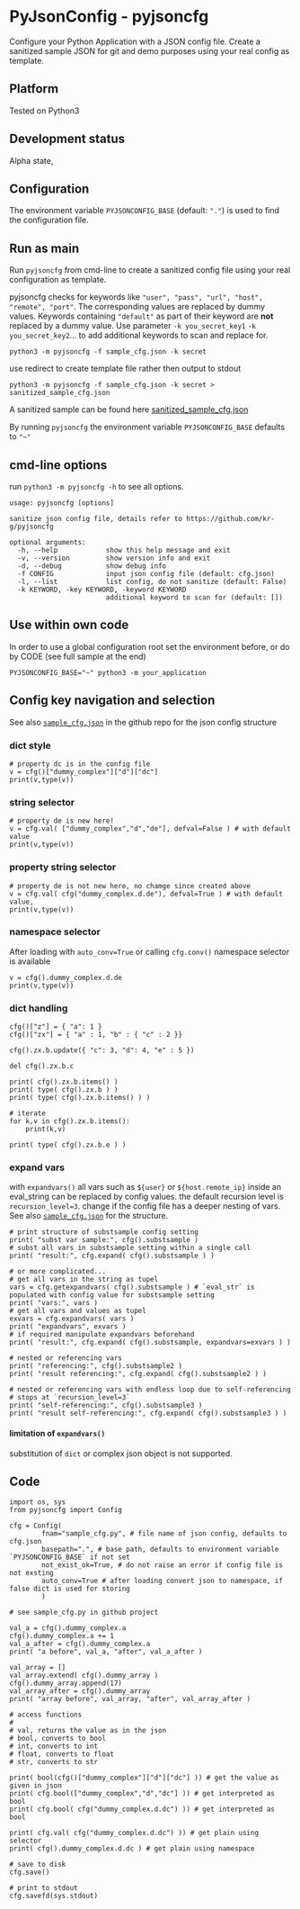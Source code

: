 
# PyJsonConfig - pyjsoncfg

Configure your Python Application with a JSON config file.
Create a sanitized sample JSON for git and demo purposes using your real config as template.


## Platform

Tested on Python3


## Development status

Alpha state, 


## Configuration

The environment variable `PYJSONCONFIG_BASE` (default: `"."`) is used to find the configuration file.


## Run as main

Run `pyjsoncfg` from cmd-line to create a sanitized config file using your real configuration as template.

pyjsoncfg checks for keywords like `"user", "pass", "url", "host", "remote", "port"`.
The corresponding values are replaced by dummy values. 
Keywords containing `"default"` as part of their keyword are __not__ replaced by a dummy value.
Use parameter `-k you_secret_key1` `-k you_secret_key2`... to add additional keywords to scan and replace for.

    python3 -m pyjsoncfg -f sample_cfg.json -k secret 

use redirect to create template file rather then output to stdout

    python3 -m pyjsoncfg -f sample_cfg.json -k secret > sanitized_sample_cfg.json

A sanitized sample can be found here [sanitized_sample_cfg.json](https://github.com/kr-g/pyjsoncfg/blob/master/pyjsoncfg/sanitized_sample_cfg.json)

By running `pyjsoncfg` the environment variable `PYJSONCONFIG_BASE` defaults to `"~"`


## cmd-line options

run `python3 -m pyjsoncfg -h` to see all options.


    usage: pyjsoncfg [options]

    sanitize json config file, details refer to https://github.com/kr-g/pyjsoncfg

    optional arguments:
      -h, --help            show this help message and exit
      -v, --version         show version info and exit
      -d, --debug           show debug info
      -f CONFIG             input json config file (default: cfg.json)
      -l, --list            list config, do not sanitize (default: False)
      -k KEYWORD, -key KEYWORD, -keyword KEYWORD
                            additional keyword to scan for (default: [])


## Use within own code

In order to use a global configuration root set the environment before, or do by CODE (see full sample at the end)

    PYJSONCONFIG_BASE="~" python3 -m your_application 


## Config key navigation and selection

See also [`sample_cfg.json`](https://github.com/kr-g/pyjsoncfg/blob/master/pyjsoncfg/sample_cfg.json) in the github repo for the json config structure


### dict style

    # property dc is in the config file
    v = cfg()["dummy_complex"]["d"]["dc"]
    print(v,type(v))

### string selector

    # property de is new here!
    v = cfg.val( ["dummy_complex","d","de"], defval=False ) # with default value
    print(v,type(v))

### property string selector

    # property de is not new here, no chamge since created above
    v = cfg.val( cfg("dummy_complex.d.de"), defval=True ) # with default value, 
    print(v,type(v))

### namespace selector

After loading with `auto_conv=True` or calling `cfg.conv()` namespace selector is available

    v = cfg().dummy_complex.d.de
    print(v,type(v))

### dict handling

    cfg()["z"] = { "a": 1 }    
    cfg()["zx"] = { "a" : 1, "b" : { "c" : 2 }}
    
    cfg().zx.b.update({ "c": 3, "d": 4, "e" : 5 })

    del cfg().zx.b.c
    
    print( cfg().zx.b.items() ) 
    print( type( cfg().zx.b ) )
    print( type( cfg().zx.b.items() ) )
    
    # iterate
    for k,v in cfg().zx.b.items():
        print(k,v)

    print( type( cfg().zx.b.e ) )
    
### expand vars

with `expandvars()` all vars such as `${user}` or `${host.remote_ip}` inside an eval_string can be replaced by config values.
the default recursion level is `recursion_level=3`. change if the config file has a deeper nesting of vars.
See also [`sample_cfg.json`](https://github.com/kr-g/pyjsoncfg/blob/master/pyjsoncfg/sample_cfg.json) for the structure.

    # print structure of substsample config setting
    print( "subst var sample:", cfg().substsample )
    # subst all vars in substsample setting within a single call
    print( "result:", cfg.expand( cfg().substsample ) )
    
    # or more complicated...
    # get all vars in the string as tupel
    vars = cfg.getexpandvars( cfg().substsample ) # `eval_str` is populated with config value for substsample setting
    print( "vars:", vars )
    # get all vars and values as tupel
    exvars = cfg.expandvars( vars ) 
    print( "expandvars", exvars )
    # if required manipulate expandvars beforehand
    print( "result:", cfg.expand( cfg().substsample, expandvars=exvars ) )

    # nested or referencing vars
    print( "referencing:", cfg().substsample2 ) 
    print( "result referencing:", cfg.expand( cfg().substsample2 ) )

    # nested or referencing vars with endless loop due to self-referencing
    # stops at `recursion_level=3`
    print( "self-referencing:", cfg().substsample3 ) 
    print( "result self-referencing:", cfg.expand( cfg().substsample3 ) )
  
#### limitation of `expandvars()`
  
substitution of `dict` or complex json object is not supported.


## Code

    import os, sys
    from pyjsoncfg import Config

    cfg = Config(
            fnam="sample_cfg.py", # file name of json config, defaults to cfg.json
            basepath=".", # base path, defaults to environment variable `PYJSONCONFIG_BASE` if not set
            not_exist_ok=True, # do not raise an error if config file is not exsting 
            auto_conv=True # after loading convert json to namespace, if false dict is used for storing
            )

    # see sample_cfg.py in github project

    val_a = cfg().dummy_complex.a 
    cfg().dummy_complex.a += 1
    val_a_after = cfg().dummy_complex.a 
    print( "a before", val_a, "after", val_a_after )

    val_array = []
    val_array.extend( cfg().dummy_array )
    cfg().dummy_array.append(17)
    val_array_after = cfg().dummy_array
    print( "array before", val_array, "after", val_array_after )

    # access functions
    #
    # val, returns the value as in the json
    # bool, converts to bool
    # int, converts to int
    # float, converts to float
    # str, converts to str

    print( bool(cfg()["dummy_complex"]["d"]["dc"] )) # get the value as given in json
    print( cfg.bool(["dummy_complex","d","dc"] )) # get interpreted as bool
    print( cfg.bool( cfg("dummy_complex.d.dc") )) # get interpreted as bool

    print( cfg.val( cfg("dummy_complex.d.dc") )) # get plain using selector
    print( cfg().dummy_complex.d.dc ) # get plain using namespace

    # save to disk
    cfg.save()

    # print to stdout
    cfg.savefd(sys.stdout)


